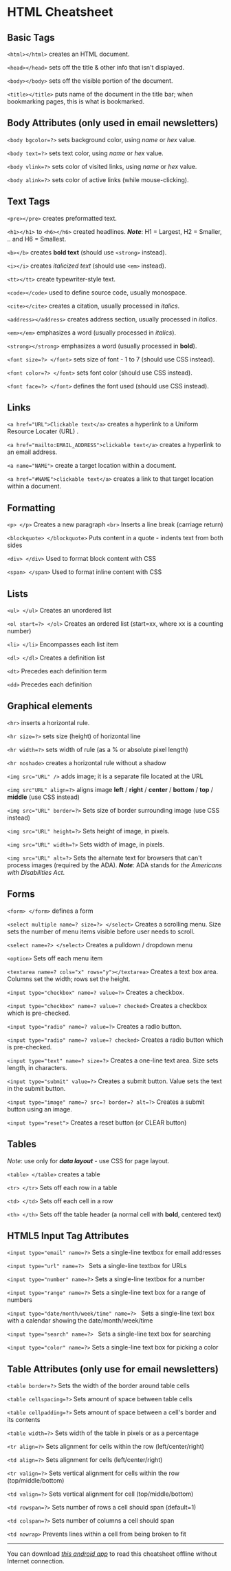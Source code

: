 # HTML Cheatsheet

## Basic Tags

`<html></html>` creates an HTML document.

`<head></head>` sets off the title & other info that isn't displayed.

`<body></body>` sets off the visible portion of the document.

`<title></title>` puts name of the document in the title bar; when bookmarking pages, this is what is bookmarked.

## Body Attributes (only used in email newsletters)

`<body bgcolor=?>` sets background color, using _name_ or _hex_ value.

`<body text=?>` sets text color, using _name_ or _hex_ value.

`<body vlink=?>` sets color of visited links, using _name_ or _hex_ value.

`<body alink=?>` sets color of active links (while mouse-clicking).

## Text Tags

`<pre></pre>` creates preformatted text.

`<h1></h1>`  to `<h6></h6>` created headlines. **_Note_**: H1 = Largest, H2 = Smaller, .. and H6 = Smallest.

`<b></b>` creates **bold text** (should use `<strong>` instead).

`<i></i>` creates _italicized text_ (should use `<em>` instead).

`<tt></tt>` create typewriter-style text.

`<code></code>` used to define source code, usually monospace.

`<cite></cite>` creates a citation, usually processed in _italics_.

`<address></address>` creates address section, usually processed in _italics_.

`<em></em>` emphasizes a word (usually processed in _italics_).

`<strong></strong>` emphasizes a word (usually processed in **bold**).

`<font size=?> </font>` sets size of font - 1 to 7 (should use CSS instead).

`<font color=?> </font>` sets font color (should use CSS instead).

`<font face=?> </font>` defines the font used (should use CSS instead).

## Links

`<a href="URL">Clickable text</a>` creates a hyperlink to a Uniform Resource Locater (URL) .

`<a href="mailto:EMAIL_ِADDRESS">clickable text</a>` creates a hyperlink to an email address.

`<a name="NAME">` create a target location within a document.

`<a href="#NAME">clickable text</a>` creates a link to that target location within a document.

## Formatting

`<p> </p>` Creates a new paragraph
`<br>` Inserts a line break (carriage return)

`<blockquote> </blockquote>` Puts content in a quote - indents text from both sides

`<div> </div>` Used to format block content with CSS

`<span> </span>` Used to format inline content with CSS

## Lists

`<ul> </ul>` Creates an unordered list

`<ol start=?> </ol>` Creates an ordered list (start=xx,
where xx is a counting number)

`<li> </li>` Encompasses each list item

`<dl> </dl>` Creates a definition list

`<dt>` Precedes each definition term

`<dd>` Precedes each definition

## Graphical elements

`<hr>` inserts a horizontal rule.

`<hr size=?>` sets size (height) of horizontal line

`<hr width=?>` sets width of rule (as a % or absolute pixel length)

`<hr noshade>` creates a horizontal rule without a shadow

`<img src="URL" />` adds image; it is a separate file located at the URL

`<img src"URL" align=?>` aligns image **left** / **right** / **center** / **bottom** / **top** / **middle** (use CSS instead)

`<img src="URL" border=?>` Sets size of border surrounding image (use CSS instead)

`<img src="URL" height=?>` Sets height of image, in pixels.

`<img src="URL" width=?>` Sets width of image, in pixels.

`<img src="URL" alt=?>` Sets the alternate text for browsers that can't process images (required by the ADA). **_Note_**: ADA stands for _the Americans with Disabilities Act_.

## Forms

`<form> </form>` defines a form

`<select multiple name=? size=?> </select>` Creates a scrolling menu. Size sets the number of menu items visible before user needs to scroll.

`<select name=?> </select>` Creates a pulldown / dropdown menu

`<option>` Sets off each menu item

`<textarea name=? cols="x" rows="y"></textarea>` Creates a text box area. Columns set the width; rows set the height.

`<input type="checkbox" name=? value=?>` Creates a checkbox.

`<input type="checkbox" name=? value=? checked>` Creates a checkbox which is pre-checked.

`<input type="radio" name=? value=?>` Creates a radio button.

`<input type="radio" name=? value=? checked>` Creates a radio button which is pre-checked.

`<input type="text" name=? size=?>` Creates a one-line text area. Size sets length, in characters.

`<input type="submit" value=?>` Creates a submit button. Value sets the text in the submit button.

`<input type="image" name=? src=? border=? alt=?>` Creates a submit button using an image.

`<input type="reset">` Creates a reset button (or CLEAR button)

## Tables

_Note_: use only for **_data layout_** - use CSS for page layout.

`<table> </table>` creates a table

`<tr> </tr>` Sets off each row in a table

`<td> </td>` Sets off each cell in a row

`<th> </th>` Sets off the table header (a normal cell with **bold**,
centered text)

## HTML5 Input Tag Attributes

`<input type="email" name=?>` Sets a single-line textbox for email addresses

`<input type="url" name=?> ` Sets a single-line textbox for URLs

`<input type="number" name=?>` Sets a single-line textbox for a number 

`<input type="range" name=?>` Sets a single-line text box for a range of numbers

`<input type="date/month/week/time" name=?> ` Sets a single-line text box with a calendar showing the date/month/week/time 

`<input type="search" name=?> ` Sets a single-line text box for searching

`<input type="color" name=?>` Sets a single-line text box for picking a color

## Table Attributes (only use for email newsletters)

`<table border=?>` Sets the width of the border around table cells

`<table cellspacing=?>` Sets amount of space between table cells

`<table cellpadding=?>` Sets amount of space between a cell's border and its contents

`<table width=?>` Sets width of the table in pixels or as a percentage

`<tr align=?>` Sets alignment for cells within the row
(left/center/right)

`<td align=?>` Sets alignment for cells (left/center/right)

`<tr valign=?>` Sets vertical alignment for cells within the row
(top/middle/bottom)

`<td valign=?>` Sets vertical alignment for cell (top/middle/bottom)

`<td rowspan=?>` Sets number of rows a cell should span (default=1)

`<td colspan=?>` Sets number of columns a cell should span

`<td nowrap>` Prevents lines within a cell from being broken to fit

***
You can download [_this android app_](https://play.google.com/store/apps/details?id=com.abanoubhanna.cheatsheets "Coding Cheat Sheets Android app") to read this cheatsheet offline without Internet connection.
